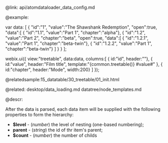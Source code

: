 @link: api/atomdataloader_data_config.md

@example:

var data: [
	{ "id":"1", 
      "value":"The Shawshank Redemption",
      "open":true, 
      "data":[
		{ "id":"1.1", "value":"Part 1", "chapter":"alpha"},
		{ "id":"1.2", "value":"Part 2", "chapter":"beta", "open":true, 
           "data":[
			{ "id":"1.2.1", "value":"Part 1", "chapter":"beta-twin"},
			{ "id":"1.2.2", "value":"Part 1", "chapter":"beta-twin"}
            ]
        }
     }
];

webix.ui({
	view:"treetable",
    data:data,
    columns:[
		{ id:"id", header:""},
		{ id:"value", header:"Film title",
						template:"{common.treetable()} #value#" },
		{ id:"chapter",	header:"Mode",	width:200}
	]
});

@relatedsample:15_datatable/30_treetable/01_init.html


@related:
	desktop/data_loading.md
    datatree/node_templates.md
    
@descr:

After the data is parsed, each data item will be supplied 
with the following properties to form the hierarchy: 

- **$level** - (*number*) the level of nesting (one-based numbering);
- **parent** - (*string*) the id of thr item's parent;
- **$count** - (*number*) the number of childs
